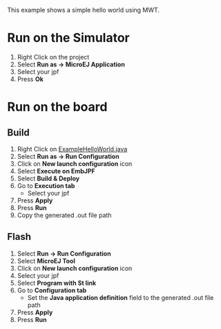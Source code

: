 This example shows a simple hello world using MWT.

# Run on the Simulator
1. Right Click on the project
1. Select **Run as -> MicroEJ Application**
1. Select your jpf 
1. Press **Ok**

# Run on the board
## Build
1. Right Click on [ExampleHelloWorld.java](ej.examples.foundation.mwt.helloworld/src/main/java/ej/examples/foundation/mwt/helloworld/ExampleHelloWorld.java)
1. Select **Run as -> Run Configuration** 
1. Click on **New launch configuration** icon
1. Select **Execute on EmbJPF**
1. Select **Build & Deploy**
1. Go to **Execution tab**
	* Select your jpf 
1. Press **Apply**
1. Press **Run**
1. Copy the generated .out file path

## Flash
1. Select **Run -> Run Configuration**
1. Select **MicroEJ Tool**
1. Click on **New launch configuration** icon
1. Select your jpf 
1. Select **Program with St link**
1. Go to **Configuration tab**
	* Set the **Java application definition** field to the generated .out file path
1. Press **Apply**
1. Press **Run**

